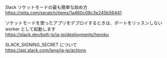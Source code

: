 Slack ソケットモードの最も簡単な始め方  
https://qiita.com/seratch/items/1a460c08c3e245b56441

ソケットモードを使ったアプリをデプロイするときは、ポートをリッスンしない worker として起動します  
https://slack.dev/bolt-js/ja-jp/deployments/heroku

SLACK_SIGNING_SECRET について  
https://api.slack.com/lang/ja-jp/actions
